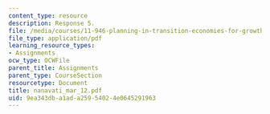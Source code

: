 ```yaml
---
content_type: resource
description: Response 5.
file: /media/courses/11-946-planning-in-transition-economies-for-growth-and-equity-spring-2004/9ea343dba1ada25954024e0645291963_nanavati_mar_12.pdf
file_type: application/pdf
learning_resource_types:
- Assignments
ocw_type: OCWFile
parent_title: Assignments
parent_type: CourseSection
resourcetype: Document
title: nanavati_mar_12.pdf
uid: 9ea343db-a1ad-a259-5402-4e0645291963
---
```

